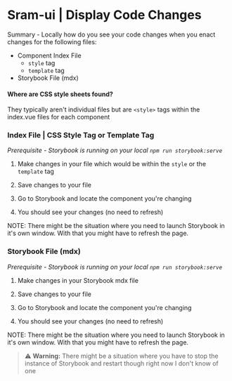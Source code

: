 # Sram-ui | Display Code Changes

Summary - Locally how do you see your code changes when you enact changes for the following files:
- Component Index File 
    - `style` tag  
    - `template` tag
- Storybook File (mdx) 

#### Where are CSS style sheets found?
They typically aren't individual files but are `<style>` tags within the index.vue files for each component

### Index File | CSS Style Tag or Template Tag
*Prerequisite - Storybook is running on your local `npm run storybook:serve`*
1. Make changes in your file which would be within the `style` or the `template` tag

2. Save changes to your file

3. Go to Storybook and locate the component you're changing
 
4. You should see your changes (no need to refresh)

NOTE: There might be the situation where you need to launch Storybook in it's own window. With that you might have to refresh the page.



### Storybook File (mdx)
*Prerequisite - Storybook is running on your local `npm run storybook:serve`*
1. Make changes in your Storybook mdx file

2. Save changes to your file

3. Go to Storybook and locate the component you're changing
 
4. You should see your changes (no need to refresh)

NOTE: There might be the situation where you need to launch Storybook in it's own window. With that you might have to refresh the page.

> :warning: **Warning:** There might be a situation where you have to stop the instance of Storybook and restart though right now I don't know of one